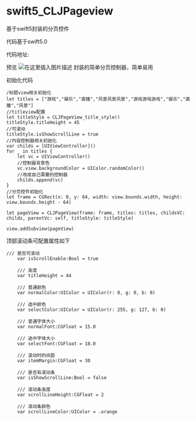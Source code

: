# swift5_CLJPageview
基于swift5封装的分页控件


代码基于swift5.0

代码地址:

预览
![在这里插入图片描述](https://img-blog.csdnimg.cn/7e6881c2d34f4cc783b274a6847f9b76.png?x-oss-process=image/watermark,type_d3F5LXplbmhlaQ,shadow_50,text_Q1NETiBA5Yqq5Yqb5L-u56aP5oql,size_13,color_FFFFFF,t_70,g_se,x_16)
封装的简单分页控制器，简单易用

初始化代码
```
/标题view相关初始化
let titles = ["游戏","娱乐","直播","风景风景风景","游戏游戏游戏","娱乐","直播","风景"]
//titleview配置
let titleStyle = CLJPageView_title_style()
titleStyle.titleHeight = 45
//可滚动
titleStyle.isShowScrollLine = true
//内容控制器相关初始化
var childs = [UIViewController]()
for _ in titles {
    let vc = UIViewController()
    //控制器背景色
    vc.view.backgroundColor = UIColor.randomColor()
    //改成自己需要的控制器
    childs.append(vc)
}
//分页控件初始化
let frame = CGRect(x: 0, y: 64, width: view.bounds.width, height: view.bounds.height - 64)

let pageView = CLJPageView(frame: frame, titles: titles, childsVC: childs, parentVc: self, titleStyle: titleStyle)

view.addSubview(pageView)
```
顶部滚动条可配置属性如下
```
/// 是否可滚动
    var isScrollEnable:Bool = true
    
    /// 高度
    var titleHeight = 44
    
    /// 普通颜色
    var normalColor:UIColor = UIColor(r: 0, g: 0, b: 0)
    
    /// 选中颜色
    var selectColor:UIColor = UIColor(r: 255, g: 127, b: 0)
    
    /// 普通字体大小
    var normalFont:CGFloat = 15.0
    
    /// 选中字体大小
    var selectFont:CGFloat = 18.0
    
    /// 滚动时的间距
    var itemMargin:CGFloat = 30
    
    /// 是否有滚动条
    var isShowScrollLine:Bool = false
    
    /// 滚动条高度
    var scrollLineHeight:CGFloat = 2
    
    /// 滚动条颜色
    var scrollLineColor:UIColor = .orange
```

